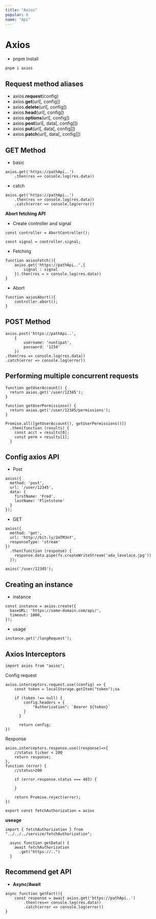 ```yaml
---
title: "Axios"
popular: 0
name: "Api"
---
```


# Axios

- pnpm Install

```
pnpm i axios
```

## Request method aliases

- axios.**request**(config)
- axios.**get**(url[, config])
- axios.**delete**(url[, config])
- axios.**head**(url[, config])
- axios.**options**(url[, config])
- axios.**post**(url[, data[, config]])
- axios.**put**(url[, data[, config]])
- axios.**patch**(url[, data[, config]])

## GET Method

- basic

```
axios.get('https://pathApi..')
    .then(res => console.log(res.data))
```

- catch

```
axios.get('https://pathApi..')
    .then(res => console.log(res.data))
    .catch(error => console.log(error))
```

**Abort fetching API**

- Create controller and signal

```
const controller = AbortController();
```

```
const signal = controller.signal;
```

- Fetching

```
function axiosFetch(){
    axios.get('https://pathApi..',{
        signal : signal
    }).then(res = > console.log(res.data))
}
```

- Abort

```
function axiosAbort(){
    controller.abort();
}
```

## POST Method

```
axios.post('https://pathApi..',
    {
        username: 'nuntipat',
        password: '1234'
    })
.then(res => console.log(res.data))
.catch(error => console.log(error))
```

## Performing multiple concurrent requests

```
function getUserAccount() {
  return axios.get('/user/12345');
}
```

```
function getUserPermissions() {
  return axios.get('/user/12345/permissions');
}
```

```
Promise.all([getUserAccount(), getUserPermissions()])
  .then(function (results) {
    const acct = results[0];
    const perm = results[1];
  }
```

## Config axios API

- Post

```
axios({
  method: 'post',
  url: '/user/12345',
  data: {
    firstName: 'Fred',
    lastName: 'Flintstone'
  }
});
```

- GET

```
axios({
  method: 'get',
  url: 'http://bit.ly/2mTM3nY',
  responseType: 'stream'
})
  .then(function (response) {
    response.data.pipe(fs.createWriteStream('ada_lovelace.jpg'))
  });

```

```
axios('/user/12345');
```

## Creating an instance

- instance

```
const instance = axios.create({
  baseURL: 'https://some-domain.com/api/',
  timeout: 1000,
});
```

- usage

```
instance.get('/longRequest');
```

## Axios Interceptors

```
import axios from "axios";
```

Config request

```
axios.interceptors.request.use((config) => {
    const token = localStorage.getItem("token");sa

    if (token !== null) {
        config.headers = {
            "Authorization": `Bearer ${token}`
        }
      }

      return config;
})
```

Response

```
axios.interceptors.response.use((response)=>{
    //status ticker < 200
    return response;
},
function (error) {
    //status>200

    if (error.response.status === 403) {

    }

    return Promise.reject(error);
})

```

```
export const fetchAuthorization = axios
```

**useage**

```
import { fetchAuthorization } from "../../../service/fetchAuthorization";
```

```
  async function getData() {
    await fetchAuthorization
      .get("https://..")
  }
```

## Recommend get API

- **Async/Await**

```
async function getFact(){
    const response = await axios.get('https://pathApi..')
        .then(res=> console.log(res.data))
        .catch(error => console.log(error))
}
```
